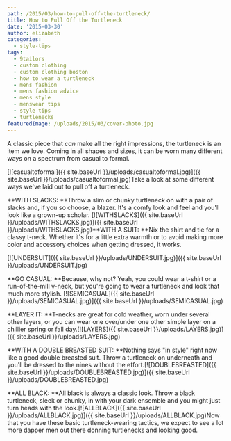 ```yaml
---
path: /2015/03/how-to-pull-off-the-turtleneck/
title: How to Pull Off the Turtleneck
date: '2015-03-30'
author: elizabeth
categories:
  - style-tips
tags:
  - 9tailors
  - custom clothing
  - custom clothing boston
  - how to wear a turtleneck
  - mens fashion
  - mens fashion advice
  - mens style
  - menswear tips
  - style tips
  - turtlenecks
featuredImage: /uploads/2015/03/cover-photo.jpg
---
```

A classic piece that _can_ make all the right impressions, the turtleneck is an item we love. Coming in all shapes and sizes, it can be worn many different ways on a spectrum from casual to formal.

[![casualtoformal]({{ site.baseUrl }}/uploads/casualtoformal.jpg)]({{ site.baseUrl }}/uploads/casualtoformal.jpg)Take a look at some different ways we've laid out to pull off a turtleneck.

**WITH SLACKS: **Throw a slim or chunky turtleneck on with a pair of slacks and, if you so choose, a blazer. It's a comfy look and feel and you'll look like a grown-up scholar.
[![WITHSLACKS]({{ site.baseUrl }}/uploads/WITHSLACKS.jpg)]({{ site.baseUrl }}/uploads/WITHSLACKS.jpg)**WITH A SUIT: **Nix the shirt and tie for a classy t-neck. Whether it's for a little extra warmth or to avoid making more color and accessory choices when getting dressed, it works.

[![UNDERSUIT]({{ site.baseUrl }}/uploads/UNDERSUIT.jpg)]({{ site.baseUrl }}/uploads/UNDERSUIT.jpg)

**GO CASUAL: **Because, why not? Yeah, you could wear a t-shirt or a run-of-the-mill v-neck, but you're going to wear a turtleneck and look that much more stylish. [![SEMICASUAL]({{ site.baseUrl }}/uploads/SEMICASUAL.jpg)]({{ site.baseUrl }}/uploads/SEMICASUAL.jpg) 

**LAYER IT: **T-necks are great for cold weather, worn under several other layers, or you can wear one over/under one other simple layer on a chillier spring or fall day.[![LAYERS]({{ site.baseUrl }}/uploads/LAYERS.jpg)]({{ site.baseUrl }}/uploads/LAYERS.jpg)

**WITH A DOUBLE BREASTED SUIT: **Nothing says "in style" right now like a good double breasted suit. Throw a turtleneck on underneath and you'll be dressed to the nines without the effort.[![DOUBLEBREASTED]({{ site.baseUrl }}/uploads/DOUBLEBREASTED.jpg)]({{ site.baseUrl }}/uploads/DOUBLEBREASTED.jpg)

**ALL BLACK: **All black is always a classic look. Throw a black turtleneck, sleek or chunky, in with your dark ensemble and you might just turn heads with the look.[![ALLBLACK]({{ site.baseUrl }}/uploads/ALLBLACK.jpg)]({{ site.baseUrl }}/uploads/ALLBLACK.jpg)Now that you have these basic turtleneck-wearing tactics, we expect to see a lot more dapper men out there donning turtlenecks and looking good.